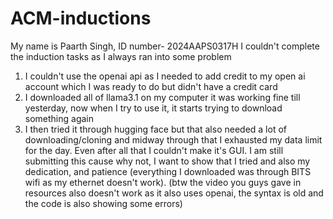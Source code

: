 # ACM-inductions
My name is Paarth Singh, ID number- 2024AAPS0317H
I couldn't complete the induction tasks as I always ran into some problem
1) I couldn't use the openai api as I needed to add credit to my open ai account which I was ready to do but didn't have a credit card
2) I downloaded all of llama3.1 on my computer it was working fine till yesterday, now when I try to use it, it starts trying to download something again
3) I then tried it through hugging face but that also needed a lot of downloading/cloning and midway through that I exhausted my data limit for the day. Even after all that I couldn't make it's GUI.
I am still submitting this cause why not, I want to show that I tried and also my dedication, and patience (everything I downloaded was through BITS wifi as my ethernet doesn't work).
(btw the video you guys gave in resources also doesn't work as it also uses openai, the syntax is old and the code is also showing some errors)
